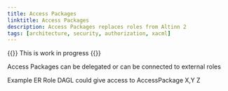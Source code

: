 ```yaml
---
title: Access Packages
linktitle: Access Packages
description: Access Packages replaces roles from Altinn 2
tags: [architecture, security, authorization, xacml]
---
```


{{<notice warning>}}
This is work in progress
{{</notice>}}

Access Packages can be delegated or can be connected to external roles

Example ER Role DAGL could give access to AccessPackage X,Y Z
